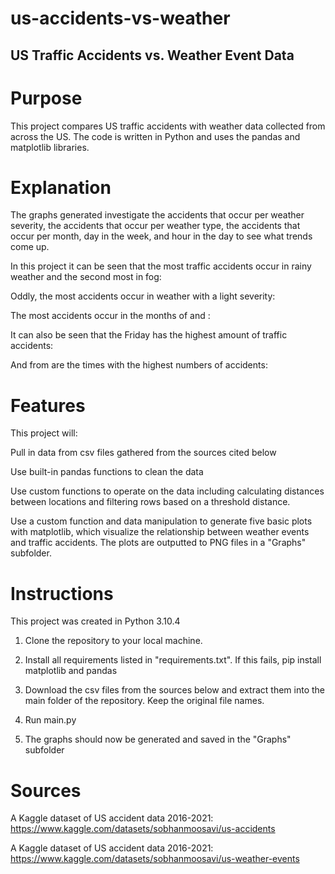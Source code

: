 # us-accidents-vs-weather

## US Traffic Accidents vs. Weather Event Data


# Purpose
This project compares US traffic accidents with weather data collected from across the US. The code is written in Python and uses the pandas and matplotlib libraries.


# Explanation

The graphs generated investigate the accidents that occur per weather severity, the accidents that occur per weather type, the accidents that occur per month, day in the week, and hour in the day to see what trends come up.




In this project it can be seen that the most traffic accidents occur in rainy weather and the second most in fog:


Oddly, the most accidents occur in weather with a light severity:


The most accidents occur in the months of and :


It can also be seen that the Friday has the highest amount of traffic accidents:


And from are the times with the highest numbers of accidents:


# Features

This project will: 

Pull in data from csv files gathered from the sources cited below

Use built-in pandas functions to clean the data

Use custom functions to operate on the data including calculating distances between locations and filtering rows based on a threshold distance.

Use a custom function and data manipulation to generate five basic plots with matplotlib, which visualize the relationship between weather events and traffic accidents. The plots are outputted to PNG files in a "Graphs" subfolder.


# Instructions
This project was created in Python 3.10.4

1. Clone the repository to your local machine.

2. Install all requirements listed in "requirements.txt". If this fails, pip install matplotlib and pandas

3. Download the csv files from the sources below and extract them into the main folder of the repository. Keep the original file names.

4. Run main.py

5. The graphs should now be generated and saved in the "Graphs" subfolder



# Sources
A Kaggle dataset of US accident data 2016-2021:
https://www.kaggle.com/datasets/sobhanmoosavi/us-accidents

A Kaggle dataset of US accident data 2016-2021:
https://www.kaggle.com/datasets/sobhanmoosavi/us-weather-events